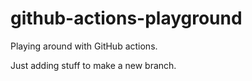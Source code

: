 # github-actions-playground

Playing around with GitHub actions.

Just adding stuff to make a new branch.

